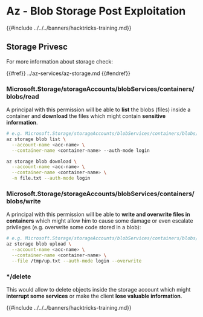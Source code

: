 # Az - Blob Storage Post Exploitation

{{#include ../../../banners/hacktricks-training.md}}

## Storage Privesc

For more information about storage check:

{{#ref}}
../az-services/az-storage.md
{{#endref}}

### Microsoft.Storage/storageAccounts/blobServices/containers/blobs/read

A principal with this permission will be able to **list** the blobs (files) inside a container and **download** the files which might contain **sensitive information**.

```bash
# e.g. Microsoft.Storage/storageAccounts/blobServices/containers/blobs/read
az storage blob list \
  --account-name <acc-name> \
  --container-name <container-name> --auth-mode login

az storage blob download \
  --account-name <acc-name> \
  --container-name <container-name> \
  -n file.txt --auth-mode login
```

### Microsoft.Storage/storageAccounts/blobServices/containers/blobs/write

A principal with this permission will be able to **write and overwrite files in containers** which might allow him to cause some damage or even escalate privileges (e.g. overwrite some code stored in a blob):

```bash
# e.g. Microsoft.Storage/storageAccounts/blobServices/containers/blobs/write
az storage blob upload \
  --account-name <acc-name> \
  --container-name <container-name> \
  --file /tmp/up.txt --auth-mode login --overwrite
```

### \*/delete

This would allow to delete objects inside the storage account which might **interrupt some services** or make the client **lose valuable information**.

{{#include ../../../banners/hacktricks-training.md}}
